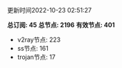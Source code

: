 更新时间2022-10-23 02:51:27

**总订阅: 45**
**总节点: 2196**
**有效节点: 401**
- v2ray节点: 223
- ss节点: 161
- trojan节点: 17
